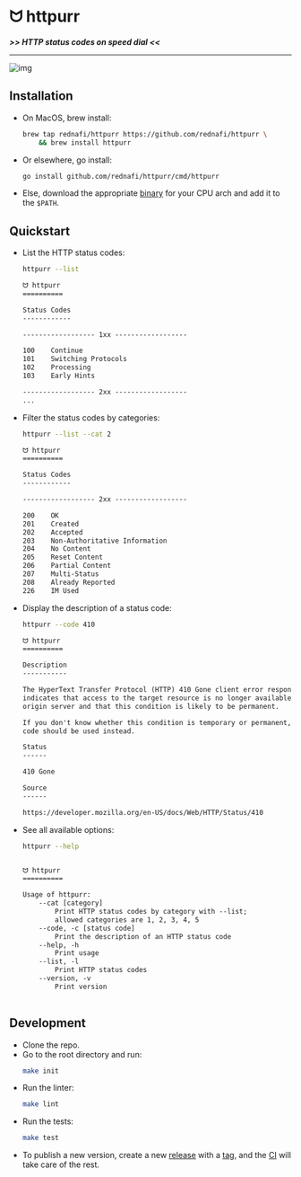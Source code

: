 <div align="left">
    <h1>ᗢ httpurr</h1>
    <strong><i> >> HTTP status codes on speed dial << </i></strong>
    <div align="right">
</div>

---

![img][cover-img]

## Installation

* On MacOS, brew install:

	```sh
	brew tap rednafi/httpurr https://github.com/rednafi/httpurr \
		&& brew install httpurr
	```

* Or elsewhere, go install:

	```sh
	go install github.com/rednafi/httpurr/cmd/httpurr
	```

* Else, download the appropriate [binary] for your CPU arch and add it to the `$PATH`.

## Quickstart

* List the HTTP status codes:

	```sh
	httpurr --list
	```

	```txt
	ᗢ httpurr
	==========

	Status Codes
	------------

	------------------ 1xx ------------------

	100    Continue
	101    Switching Protocols
	102    Processing
	103    Early Hints

	------------------ 2xx ------------------
	...
	```

* Filter the status codes by categories:

	```sh
	httpurr --list --cat 2
	```

	```txt
	ᗢ httpurr
	==========

	Status Codes
	------------

	------------------ 2xx ------------------

	200    OK
	201    Created
	202    Accepted
	203    Non-Authoritative Information
	204    No Content
	205    Reset Content
	206    Partial Content
	207    Multi-Status
	208    Already Reported
	226    IM Used
	```

* Display the description of a status code:

	```sh
	httpurr --code 410
	```

	```txt
	ᗢ httpurr
	==========

	Description
	-----------

	The HyperText Transfer Protocol (HTTP) 410 Gone client error response code
	indicates that access to the target resource is no longer available at the
	origin server and that this condition is likely to be permanent.

	If you don't know whether this condition is temporary or permanent, a 404 status
	code should be used instead.

	Status
	------

	410 Gone

	Source
	------

	https://developer.mozilla.org/en-US/docs/Web/HTTP/Status/410

	```
* See all available options:

	```sh
	httpurr --help
	```

	```txt

	ᗢ httpurr
	==========

	Usage of httpurr:
		--cat [category]
			Print HTTP status codes by category with --list;
			allowed categories are 1, 2, 3, 4, 5
		--code, -c [status code]
			Print the description of an HTTP status code
		--help, -h
			Print usage
		--list, -l
			Print HTTP status codes
		--version, -v
			Print version
			
	```

## Development

* Clone the repo.
* Go to the root directory and run:
	```sh
	make init
	```
* Run the linter:
	```sh
	make lint
	```
* Run the tests:
	```sh
	make test
	```
* To publish a new version, create a new [release] with a [tag], and the [CI] will take care
of the rest.

[cover-img]: https://github.com/rednafi/httpurr/assets/30027932/1c8e01fc-e943-4adf-b212-56584ff99f5d
[binary]: https://github.com/rednafi/httpurr/releases/latest
[tag]: https://github.com/rednafi/httpurr/tags
[release]: https://github.com/rednafi/httpurr/releases/new
[CI]: ./.github/workflows/release.yml
